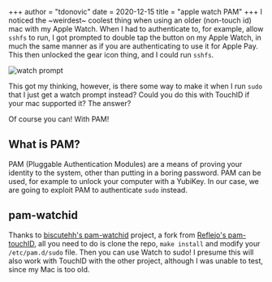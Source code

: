 +++
author = "tdonovic"
date = 2020-12-15
title = "apple watch PAM"
+++
I noticed the ~weirdest~ coolest thing when using an older (non-touch id) mac with my Apple Watch. When I had to authenticate to, for example, allow `sshfs` to run, I got prompted to double tap the button on my Apple Watch, in much the same manner as if you are authenticating to use it for Apple Pay. This then unlocked the gear icon thing, and I could run `sshfs`. 

![watch prompt](watch_prompt.png#center)

This got my thinking, however, is there some way to make it when I run `sudo` that I just get a watch prompt instead? Could you do this with TouchID if your mac supported it? The answer?

Of course you can! With PAM!

## What is PAM?
PAM (Pluggable Authentication Modules) are a means of proving your identity to the system, other than putting in a boring password. PAM can be used, for example to unlock your computer with a YubiKey. In our case, we are going to exploit PAM to authenticate `sudo` instead.

## pam-watchid
Thanks to [biscutehh's pam-watchid](https://github.com/biscuitehh/pam-watchid) project, a fork from [Reflejo's pam-touchID](https://github.com/Reflejo/pam-touchID), all you need to do is clone the repo, `make install` and modify your `/etc/pam.d/sudo` file. Then you can use Watch to sudo! I presume this will also work with TouchID with the other project, although I was unable to test, since my Mac is too old.

